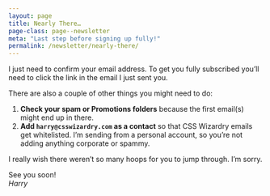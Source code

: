 ```yaml
---
layout: page
title: Nearly There…
page-class: page--newsletter
meta: "Last step before signing up fully!"
permalink: /newsletter/nearly-there/
---
```


I just need to confirm your email address. To get you fully subscribed you’ll
need to click the link in the email I just sent you.

There are also a couple of other things you might need to do:

1. **Check your spam or Promotions folders** because the first email(s) might
   end up in there.
2. **Add `harry@csswizardry.com` as a contact** so that CSS Wizardry emails get
   whitelisted. I’m sending from a personal account, so you’re not adding
anything corporate or spammy.

I really wish there weren’t so many hoops for you to jump through. I’m sorry.

See you soon!  
_Harry_
